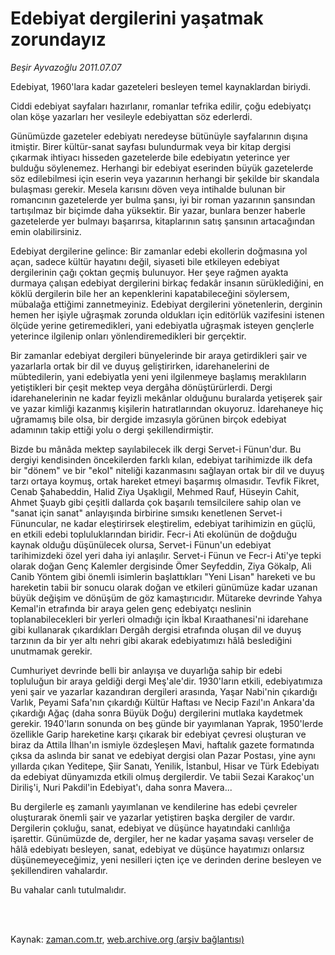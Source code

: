 # Edebiyat dergilerini yaşatmak zorundayız

*Beşir Ayvazoğlu 2011.07.07*

<td class="columnist-detail">
<p>Edebiyat, 1960'lara kadar gazeteleri besleyen temel kaynaklardan biriydi.</p>
<p>
<div id="haberMetinDiv">
<p>Ciddi edebiyat sayfaları hazırlanır, romanlar tefrika edilir, çoğu edebiyatçı olan köşe yazarları her vesileyle edebiyattan söz ederlerdi.
<p>Günümüzde gazeteler edebiyatı neredeyse bütünüyle sayfalarının dışına itmiştir. Birer kültür-sanat sayfası bulundurmak veya bir kitap dergisi çıkarmak ihtiyacı hisseden gazetelerde bile edebiyatın yeterince yer bulduğu söylenemez. Herhangi bir edebiyat eserinden büyük gazetelerde söz edilebilmesi için eserin veya yazarının herhangi bir şekilde bir skandala bulaşması gerekir. Mesela karısını döven veya intihalde bulunan bir romancının gazetelerde yer bulma şansı, iyi bir roman yazarının şansından tartışılmaz bir biçimde daha yüksektir. Bir yazar, bunlara benzer haberle gazetelerde yer bulmayı başarırsa, kitaplarının satış şansının artacağından emin olabilirsiniz.
<p>Edebiyat dergilerine gelince: Bir zamanlar edebi ekollerin doğmasına yol açan, sadece kültür hayatını değil, siyaseti bile etkileyen edebiyat dergilerinin çağı çoktan geçmiş bulunuyor. Her şeye rağmen ayakta durmaya çalışan edebiyat dergilerini birkaç fedakâr insanın sürüklediğini, en köklü dergilerin bile her an kepenklerini kapatabileceğini söylersem, mübalağa ettiğimi zannetmeyiniz. Edebiyat dergilerini yönetenlerin, derginin hemen her işiyle uğraşmak zorunda oldukları için editörlük vazifesini istenen ölçüde yerine getiremedikleri, yani edebiyatla uğraşmak isteyen gençlerle yeterince ilgilenip onları yönlendiremedikleri bir gerçektir.
<p>Bir zamanlar edebiyat dergileri bünyelerinde bir araya getirdikleri şair ve yazarlarla ortak bir dil ve duyuş geliştirirken, idarehanelerini de mübtedilerin, yani edebiyatla yeni yeni ilgilenmeye başlamış meraklıların yetiştikleri bir çeşit mektep veya dergâha dönüştürürlerdi. Dergi idarehanelerinin ne kadar feyizli mekânlar olduğunu buralarda yetişerek şair ve yazar kimliği kazanmış kişilerin hatıratlarından okuyoruz. İdarehaneye hiç uğramamış bile olsa, bir dergide imzasıyla görünen birçok edebiyat adamının takip ettiği yolu o dergi şekillendirmiştir. 
<p>Bizde bu mânâda mektep sayılabilecek ilk dergi Servet-i Fünun'dur. Bu dergiyi kendisinden öncekilerden farklı kılan, edebiyat tarihimizde ilk defa bir "dönem" ve bir "ekol" niteliği kazanmasını sağlayan ortak bir dil ve duyuş tarzı ortaya koymuş, ortak hareket etmeyi başarmış olmasıdır. Tevfik Fikret, Cenab Şahabeddin, Halid Ziya Uşaklıgil, Mehmed Rauf, Hüseyin Cahit, Ahmet Şuayb gibi çeşitli dallarda çok başarılı temsilcilere sahip olan ve "sanat için sanat" anlayışında birbirine sımsıkı kenetlenen Servet-i Fünuncular, ne kadar eleştirirsek eleştirelim, edebiyat tarihimizin en güçlü, en etkili edebi topluluklarından biridir. Fecr-i Ati ekolünün de doğduğu kaynak olduğu düşünülecek olursa, Servet-i Fünun'un edebiyat tarihimizdeki özel yeri daha iyi anlaşılır. Servet-i Fünun ve Fecr-i Ati'ye tepki olarak doğan Genç Kalemler dergisinde Ömer Seyfeddin, Ziya Gökalp, Ali Canib Yöntem gibi önemli isimlerin başlattıkları "Yeni Lisan" hareketi ve bu hareketin tabii bir sonucu olarak doğan ve etkileri günümüze kadar uzanan büyük değişim ve dönüşüm de göz kamaştırıcıdır. Mütareke devrinde Yahya Kemal'in etrafında bir araya gelen genç edebiyatçı neslinin toplanabilecekleri bir yerleri olmadığı için İkbal Kıraathanesi'ni idarehane gibi kullanarak çıkardıkları Dergâh dergisi etrafında oluşan dil ve duyuş tarzının da bir yer altı nehri gibi akarak edebiyatımızı hâlâ beslediğini unutmamak gerekir.
<p>Cumhuriyet devrinde belli bir anlayışa ve duyarlığa sahip bir edebi topluluğun bir araya geldiği dergi Meş'ale'dir. 1930'ların etkili, edebiyatımıza yeni şair ve yazarlar kazandıran dergileri arasında, Yaşar Nabi'nin çıkardığı Varlık, Peyami Safa'nın çıkardığı Kültür Haftası ve Necip Fazıl'ın Ankara'da çıkardığı Ağaç (daha sonra Büyük Doğu) dergilerini mutlaka kaydetmek gerekir. 1940'ların sonunda on beş günde bir yayımlanan Yaprak, 1950'lerde özellikle Garip hareketine karşı çıkarak bir edebiyat çevresi oluşturan ve biraz da Attila İlhan'ın ismiyle özdeşleşen Mavi, haftalık gazete formatında çıksa da aslında bir sanat ve edebiyat dergisi olan Pazar Postası, yine aynı yıllarda çıkan Yeditepe, Şiir Sanatı, Yenilik, İstanbul, Hisar ve Türk Edebiyatı da edebiyat dünyamızda etkili olmuş dergilerdir. Ve tabii Sezai Karakoç'un Diriliş'i, Nuri Pakdil'in Edebiyat'ı, daha sonra Mavera...
<p>Bu dergilerle eş zamanlı yayımlanan ve kendilerine has edebi çevreler oluşturarak önemli şair ve yazarlar yetiştiren başka dergiler de vardır. Dergilerin çokluğu, sanat, edebiyat ve düşünce hayatındaki canlılığa işarettir. Günümüzde de, dergiler, her ne kadar yaşama savaşı verseler de hâlâ edebiyatı besleyen, sanat, edebiyat ve düşünce hayatımızı onlarsız düşünemeyeceğimiz, yeni nesilleri içten içe ve derinden derine besleyen ve şekillendiren vahalardır.
<p>Bu vahalar canlı tutulmalıdır. </p></p></p></p></p></p></p></p></div>
</p>


<p><br>
		 </br></p></td>

Kaynak: [zaman.com.tr](http://zaman.com.tr/yazar.do?yazino=1155315), [web.archive.org (arşiv bağlantısı)](http://web.archive.org/web/20111213143344/http://zaman.com.tr/yazar.do?yazino=1155315)
